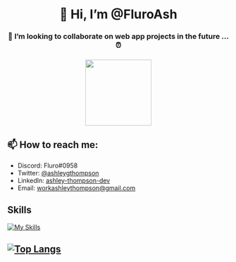 <h1 align="center"> 👋 Hi, I’m @FluroAsh </h1>
<h3 align="center"> 💞️ I’m looking to collaborate on web app projects in the future ... ⏰<h3>

<div align="center" style="border-radius:100%;">
  <kbd><img src="https://pbs.twimg.com/profile_images/1433750197092302850/qo-AVnxc_400x400.jpg" style="height:150px;width:150px;"></kbd>
</div>

## 📫 How to reach me:

- Discord: Fluro#0958
- Twitter: [@ashleygthompson](www.twitter.com/@ashleygthompson)
- LinkedIn: [ashley-thompson-dev](www.linkedin.com/in/ashley-thompson-dev)
- Email: [workashleythompson@gmail.com](mailto:workashleythompson@gmail.com)

## Skills

[![My Skills](https://skillicons.dev/icons?i=git,js,react,html,css,styledcomponents,sass,ruby,rails,docker,aws,heroku)](https://skillicons.dev)

## [![Top Langs](https://github-readme-stats.vercel.app/api/top-langs/?username=FluroAsh&layout=compact&theme=dark)](https://github.com/FluroAsh/github-readme-stats)
